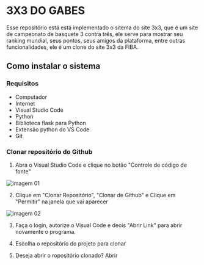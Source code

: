 # 3X3 DO GABES
Esse repositório está está implementado o sitema do site 3x3, que é um site de campeonato de basquete 3 contra três, ele serve para mostrar seu ranking mundial, seus pontos, seus amigos da plataforma, entre outras funcionalidades, ele é um clone do site 3x3 da FIBA.  

## Como instalar o sistema
### Requisitos 
- Computador
- Internet
- Visual Studio Code
- Python
- Biblioteca flask para Python
- Extensão python do VS Code
- Git

### Clonar repositório do Github
1. Abra o Visual Studio Code e clique no botão "Controle de código de fonte"

![imagem 01](img/Imagem%2001.png)

2. Clique em "Clonar Repositório", "Clonar de Github" e Clique em "Permitir" na janela que vai aparecer

![imagem 02](img/Imagem%2002.png)

3. Faça o login, autorize o Visual Code e deois "Abrir Link" para abrir novamente o programa.

4. Escolha o repositório do projeto para clonar 

5. Deseja abrir o ropositório clonado? Abrir

